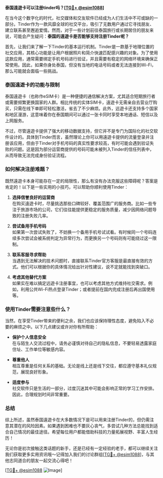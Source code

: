 **泰国遠遊卡可以注册tinder吗？[[TG💪+ @esim1088](https://t.me/s/esim1088)]**

在当今这个数字化的时代，社交媒体和交友软件已经成为人们生活中不可或缺的一部分。Tinder作为一款风靡全球的社交平台，吸引了无数用户通过它寻找朋友、建立联系甚至邂逅爱情。然而，对于一些计划前往泰国旅行或长期居住的朋友来说，可能会产生疑问：**泰国的遠遊卡是否能够支持注册Tinder呢？**

首先，让我们来了解一下Tinder的基本运行机制。Tinder是一款基于地理位置的社交应用，其核心功能是让用户根据照片和简介快速匹配感兴趣的对象。为了使用这款应用，通常需要绑定手机号码进行验证，并且需要有稳定的网络环境来确保正常使用。因此，如果你身处泰国，但没有当地的电话号码或者无法连接到Wi-Fi，那么可能就会面临一些挑战。

### 泰国遠遊卡的功能与限制

泰国遠遊卡（也称作eSIM卡）是一种便捷的通信解决方案，尤其适合短期旅行者或需要频繁更换国家的人群。相比传统的实体SIM卡，遠遊卡无需亲自去营业厅购买，只需在线下单即可轻松激活，省去了不少麻烦。此外，远遊卡还支持多个国家和地区漫游，这意味着你在泰国期间可以通过一张卡同时享受本地通话、短信以及上网服务。

不过，尽管遠遊卡提供了强大的移动数据支持，但它并不是专门为国际化的社交软件设计的。具体到Tinder而言，虽然理论上你可以用遠遊卡提供的流量登录并注册该应用，但由于Tinder对手机号码的真实性要求较高，有时可能会遇到验证失败的问题。这是因为部分运营商提供的号码可能未被列入Tinder的信任列表中，从而导致无法完成身份验证流程。

### 如何解决注册难题？

既然遠遊卡本身可能存在一定的局限性，那么有没有办法克服这些障碍呢？答案是肯定的！以下是一些实用的小技巧，可以帮助你顺利使用Tinder：

1. **选择信誉良好的运营商**  
   在购买遠遊卡时，尽量挑选那些口碑较好、覆盖范围广的服务商。比如一些专注于旅游市场的公司，它们往往能提供更稳定的服务质量，减少因网络问题导致的注册失败几率。

2. **尝试备用手机号码**  
   如果第一次尝试失败了，不妨换一个备用手机号试试看。有时候同一个号码连续多次尝试会被系统判定为异常行为，而更换另一个号码则有可能绕过这一限制。

3. **联系客服寻求帮助**  
   当遇到无法解决的技术问题时，直接联系Tinder官方客服是最直接有效的方式。他们可以根据你的具体情况给出针对性建议，说不定就能找到突破口。

4. **考虑其他替代方案**  
   如果实在难以搞定远遊卡注册事宜，也可以考虑其他方式维持社交需求。例如，利用公共Wi-Fi热点登录Tinder；或者提前在国内完成注册后再出国使用等。

### 使用Tinder需要注意些什么？

当然，在享受Tinder带来的便利之余，我们也应该保持理性态度，避免陷入不必要的麻烦之中。以下几点建议或许对你有所帮助：

- **保护个人信息安全**  
  在与陌生人交流过程中，请务必谨慎对待自己的隐私信息，不要轻易透露家庭住址、工作单位等敏感内容。
  
- **尊重他人**  
  相互尊重是任何关系的基础。无论是线上还是线下交往，都应遵守基本礼仪规范，展现良好形象。
  
- **适度参与**  
  社交软件只是生活的一部分，过度沉迷其中可能会影响正常的学习工作安排。因此，合理规划时间非常重要。

### 总结

综上所述，虽然泰国遠遊卡在大多数情况下是可以用来注册Tinder的，但仍需注意其潜在的风险因素。如果遇到困难也不要灰心丧气，多尝试几种方法总能找到适合自己情况的最佳途径。希望每位用户都能借助科技的力量拓展视野、丰富人生经历！

无论你是初次接触这类话题的新手，还是已经有一定经验的老手，都可以继续关注我们获取更多实用资讯哦～记得加入我们的讨论群组[[TG💪+ @esim1088](https://t.me/s/esim1088)]，与其他志同道合的朋友一起交流心得吧！

[[TG💪+ @esim1088](https://t.me/s/esim1088) ![Image](https://i.postimg.cc/4NQfJmqS/Snipaste-2025-05-13-00-14-12.png)]
